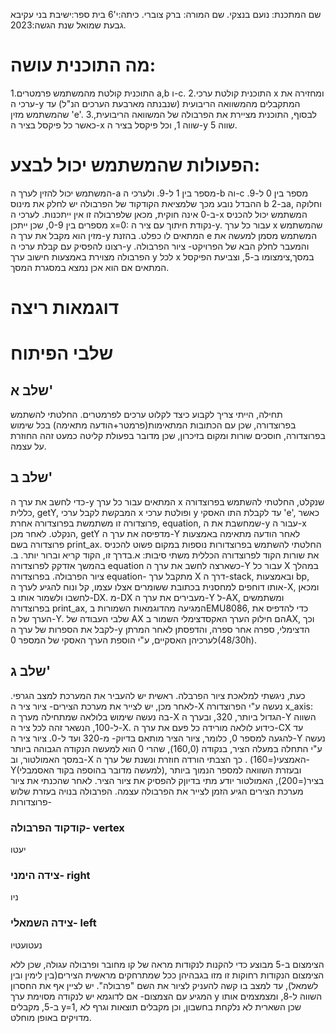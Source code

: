 
שם המתכנת: נועם בנצקי.
שם המורה: ברק צוברי.
כיתה:י'6
בית ספר:ישיבת בני עקיבא גבעת שמואל
שנת הגשה:2023.
# מה התוכנית עושה:
1.התוכנית קולטת מהמשתמש פרמטרים a,b ו-c.
     2.התוכנית קולטת ערכי x ומחזירה את ערכי ה-y המתקבלים מהמשוואה הריבועית (שנבנתה מארבעת הערכים הנ"ל) עד שהמשתמש מזין 'e'.
     3.לבסוף, התוכנית מציירת את הפרבולה של המשוואה הריבועית, כאשר כל פיקסל בציר ה-x שווה 1, וכל פיקסל בציר ה-y שווה 5.
# הפעולות שהמשתמש יכול לבצע:
המשתמש יכול להזין לערך ה-a מספר בין 1 ל-9. ולערכי ה-b וה-c מספר בין 0 ל-9. ההבדל נובע מכך שלמציאת הקודקוד של הפרבולה יש לחלק את מינוס b ב-2a, וחלוקה ב-0 אינה חוקית, מכאן שלפרבולה זו אין ייתכנות. 
לערכי ה-x המשתמש יכול להכניס מספרים בין 0-9, שכן ייתכן x=0: נקודת חיתוך עם ציר ה-y.
עבור כל ערך x שהמשתמש מזין הוא מקבל את ערך ה-y המתאים לו כפלט.
בהזנת e המשתמש מסמן למעשה את רצונו להפסיק עם קבלת ערכי ה-y והמעבר לחלק הבא של הפרויקט- ציור הפרבולה. 
הפרבולה מצוירת באמצעות חישוב ערך y לכל x במסך,צימצומו ב-5, וצביעת הפיקסל המתאים אם הוא אכן נמצא במסגרת המסך.
# דוגמאות ריצה
# שלבי הפיתוח
## שלב א'
תחילה, הייתי צריך לקבוע כיצד לקלוט ערכים לפרמטרים. החלטתי להשתמש בפרוצדורה, שכן עם הכתובות המתאימות(פרמטר+הודעה מתאימה) בכל שימוש בפרוצדורה, חוסכים שורות ומקום בזיכרון, שכן מדובר בפעולת קליטה כמעט זהה החוזרת על עצמה.
## שלב ב'
כדי לחשב את ערך ה-y המתאים עבור כל ערך x  שנקלט, החלטתי להשתמש בפרוצדורה כללית, getY, המבקשת לקבל ערכי x ופולטת ערכי y עד לקבלת התו האסקי 'e', כאשר פרוצדורה זו משתמשת בפרוצדורה אחרת, equation, שמחשבת את ה-y עבור ה-x הנקלט. לאחר מכן, getY מדפיסה את ערך ה-Y לאחר הודעה מתאימה באמצעות פרוצדורה בשם print_ax. החלטתי להשתמש בפרוצדורות נוספות במקום פשוט להכניס את שורות הקוד לפרוצדורה הכללית משתי סיבות:
א.בדרך זו, הקוד קריא וברור יותר.
ב. בהמשך אזדקק לפרוצדורה equation כשארצה לחשב את ערך ה-Y עבור כל X במהלך ציור הפרבולה.
בפרוצדורה equation-
מתקבל ערך X דרך ה-stack, ובאמצעות bp, אותו דוחפים למחסנית בכתובת ששומרים אצלו עצמו, קל ונוח להגיע לערך ה-X, ומכאן לחשבו ולשמור אותו ב-DX.
מ-DX מעבירים את ערך ה-Y ל-AX,  ומשתמשים בפרוצדורה print_ax, המגיעה מהדוגמאות השמורות בEMU8086, כדי להדפיס את הערך של ה-Y.
שלבי העבודה של AX הם חילוק הערך האקסדצימלי השמור בAX, וכך לקבל את הספרות של ערך ה-y הדצימלי, ספרה אחר ספרה, והדפסתן לאחר המרתן לערכיהן האסקיים, ע"י הוספת הערך האסקי של המספר 0(48/30h).
## שלב ג'
כעת, ניגשתי למלאכת ציור הפרבלה.
ראשית יש להעביר את המערכת למצב הגרפי.
לאחר מכן, יש לצייר את מערכת הצירים-
ציור ציר ה-X נעשה ע"י הפרוצדורה x_axis: בה נעשה שימוש בלולאה שמתחילה מערך ה-X הגדול ביותר, 320, ובערך ה-Y השווה ל-100, הנשאר זהה לכל ציר ה-X. כידוע לולאה מורידה כל פעם את ערך ה-CX עד להגעה למספר 0, כלומר, ציור הציר מותאם בדיוק- מ-320 ועד ל-0.
ציור ציר ה-Y נעשה ע"י התחלה במעלה הציר, בנקודה (160,0), שהרי 0 הוא למעשה הנקודה הגבוהה ביותר במסך האמולטור, וב-X האמצעי(=160) . כך הצבתי הורדה חוזרת ונשנת של ערך ה-Y(למעשה מדובר בהוספה בקוד האסמבלי), ובעזרת השוואה למספר הנמוך ביותר בציר(=200), האמולטור יודע מתי בדיוןק להפסיק את ציור הציר.
לאחר שהכנתי את ציור מערכת הצירים הגיע הזמן לצייר את הפרבולה עצמה.
הפרבולה בנויה בעזרת שלוש פרוצדורות-
### קודקוד הפרבולה- vertex
יעטו
### צידה הימני- right 
ניו
### צידה השמאלי- left
נעטועטיו

הצימצום ב-5 מבוצע כדי להקנות לנקודות מראה של קו מחובר ופרבולה עגולה, שכן ללא הצימצום הנקודות רחוקות זו מזו בגבהיהן ככל שמתרחקים מראשית הצירים(בין לימין ובין לשמאל), עד למצב בו קשה להעניק לציור את השם "פרבולה". יש לציין אף את החסרון המגיע עם הצמצום- אם לדוגמא יש לנקודה מסוימת ערך y השווה ל-8, ומצמצמים אותו ב-5,  מקבלים y=1, שכן השארית לא נלקחת בחשבון, וכן מקבלים תוצאות וגרף לא מדויקים באופן מוחלט.  
